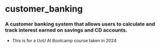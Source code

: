 # customer_banking
### A customer banking system that allows users to calculate and track interest earned on savings and CD accounts. 
- This is for a UoU AI Bootcamp course taken in 2024
